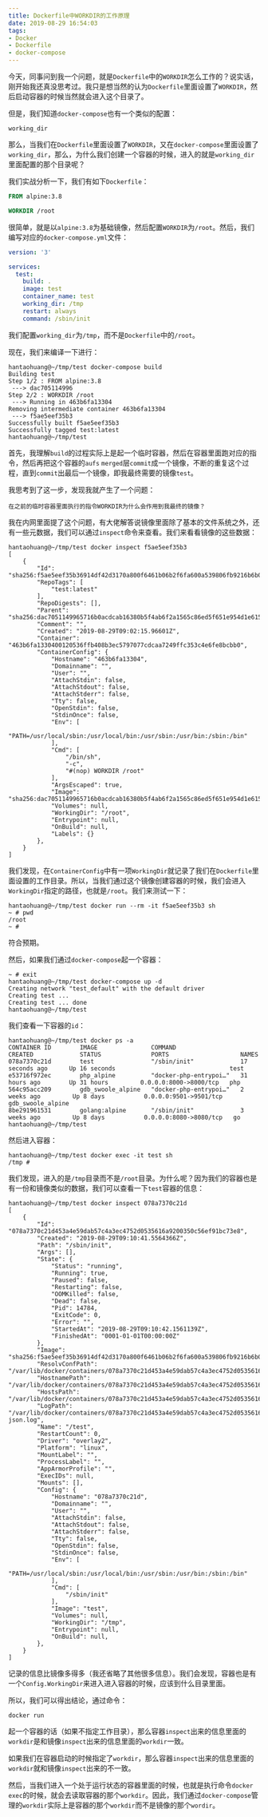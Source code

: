 ```yaml
---
title: Dockerfile中WORKDIR的工作原理
date: 2019-08-29 16:54:03
tags:
- Docker
- Dockerfile
- docker-compose
---
```


今天，同事问到我一个问题，就是`Dockerfile`中的`WORKDIR`怎么工作的？说实话，刚开始我还真没思考过。我只是想当然的认为`Dockerfile`里面设置了`WORKDIR`，然后启动容器的时候当然就会进入这个目录了。

但是，我们知道`docker-compose`也有一个类似的配置：

```
working_dir
```

那么，当我们在`Dockerfile`里面设置了`WORKDIR`，又在`docker-compose`里面设置了`working_dir`，那么，为什么我们创建一个容器的时候，进入的就是`working_dir`里面配置的那个目录呢？

我们实战分析一下，我们有如下`Dockerfile`：

```dockerfile
FROM alpine:3.8

WORKDIR /root
```

很简单，就是以`alpine:3.8`为基础镜像，然后配置`WORKDIR`为`/root`。然后，我们编写对应的`docker-compose.yml`文件：

```yaml
version: '3'

services:
  test:
    build: .
    image: test
    container_name: test
    working_dir: /tmp
    restart: always
    command: /sbin/init
```

我们配置`working_dir`为`/tmp`，而不是`Dockerfile`中的`/root`。

现在，我们来编译一下进行：

```shell
hantaohuang@~/tmp/test docker-compose build
Building test
Step 1/2 : FROM alpine:3.8
 ---> dac705114996
Step 2/2 : WORKDIR /root
 ---> Running in 463b6fa13304
Removing intermediate container 463b6fa13304
 ---> f5ae5eef35b3
Successfully built f5ae5eef35b3
Successfully tagged test:latest
hantaohuang@~/tmp/test 
```

首先，我理解`build`的过程实际上是起一个临时容器，然后在容器里面跑对应的指令，然后再把这个容器的`aufs` `merged`层`commit`成一个镜像，不断的重复这个过程，直到`commit`出最后一个镜像，即我最终需要的镜像`test`。

我思考到了这一步，发现我就产生了一个问题：

```
在之前的临时容器里面执行的指令WORKDIR为什么会作用到我最终的镜像？
```

我在内网里面提了这个问题，有大佬解答说镜像里面除了基本的文件系统之外，还有一些元数据，我们可以通过`inspect`命令来查看。我们来看看镜像的这些数据：

```shell
hantaohuang@~/tmp/test docker inspect f5ae5eef35b3
[
    {
        "Id": "sha256:f5ae5eef35b36914df42d3170a800f6461b06b2f6fa600a539806fb9216b6b0f",
        "RepoTags": [
            "test:latest"
        ],
        "RepoDigests": [],
        "Parent": "sha256:dac7051149965716b0acdcab16380b5f4ab6f2a1565c86ed5f651e954d1e615c",
        "Comment": "",
        "Created": "2019-08-29T09:02:15.96601Z",
        "Container": "463b6fa1330400120536ffb408b3ec5797077cdcaa7249ffc353c4e6fe8bcbb0",
        "ContainerConfig": {
            "Hostname": "463b6fa13304",
            "Domainname": "",
            "User": "",
            "AttachStdin": false,
            "AttachStdout": false,
            "AttachStderr": false,
            "Tty": false,
            "OpenStdin": false,
            "StdinOnce": false,
            "Env": [
                "PATH=/usr/local/sbin:/usr/local/bin:/usr/sbin:/usr/bin:/sbin:/bin"
            ],
            "Cmd": [
                "/bin/sh",
                "-c",
                "#(nop) WORKDIR /root"
            ],
            "ArgsEscaped": true,
            "Image": "sha256:dac7051149965716b0acdcab16380b5f4ab6f2a1565c86ed5f651e954d1e615c",
            "Volumes": null,
            "WorkingDir": "/root",
            "Entrypoint": null,
            "OnBuild": null,
            "Labels": {}
        },
    }
]
```

我们发现，在`ContainerConfig`中有一项`WorkingDir`就记录了我们在`Dockerfile`里面设置的工作目录。所以，当我们通过这个镜像创建容器的时候，我们会进入`WorkingDir`指定的路径，也就是`/root`。我们来测试一下：

```shell
hantaohuang@~/tmp/test docker run --rm -it f5ae5eef35b3 sh
~ # pwd
/root
~ # 
```

符合预期。

然后，如果我们通过`docker-compose`起一个容器：

```shell
~ # exit
hantaohuang@~/tmp/test docker-compose up -d
Creating network "test_default" with the default driver
Creating test ... 
Creating test ... done
hantaohuang@~/tmp/test 
```

我们查看一下容器的`id`：

```shell
hantaohuang@~/tmp/test docker ps -a
CONTAINER ID        IMAGE               COMMAND                  CREATED             STATUS              PORTS                    NAMES
078a7370c21d        test                "/sbin/init"             17 seconds ago      Up 16 seconds                                test
e53716f972ec        php_alpine          "docker-php-entrypoi…"   31 hours ago        Up 31 hours         0.0.0.0:8000->8000/tcp   php
564c95acc209        gdb_swoole_alpine   "docker-php-entrypoi…"   2 weeks ago         Up 8 days           0.0.0.0:9501->9501/tcp   gdb_swoole_alpine
8be291961531        golang:alpine       "/sbin/init"             3 weeks ago         Up 8 days           0.0.0.0:8080->8080/tcp   go
hantaohuang@~/tmp/test 
```

然后进入容器：

```shell
hantaohuang@~/tmp/test docker exec -it test sh
/tmp # 
```

我们发现，进入的是`/tmp`目录而不是`/root`目录。为什么呢？因为我们的容器也是有一份和镜像类似的数据，我们可以查看一下`test`容器的信息：

```shell
hantaohuang@~/tmp/test docker inspect 078a7370c21d
[
    {
        "Id": "078a7370c21d453a4e59dab57c4a3ec4752d0535616a9200350c56ef91bc73e8",
        "Created": "2019-08-29T09:10:41.5564366Z",
        "Path": "/sbin/init",
        "Args": [],
        "State": {
            "Status": "running",
            "Running": true,
            "Paused": false,
            "Restarting": false,
            "OOMKilled": false,
            "Dead": false,
            "Pid": 14784,
            "ExitCode": 0,
            "Error": "",
            "StartedAt": "2019-08-29T09:10:42.1561139Z",
            "FinishedAt": "0001-01-01T00:00:00Z"
        },
        "Image": "sha256:f5ae5eef35b36914df42d3170a800f6461b06b2f6fa600a539806fb9216b6b0f",
        "ResolvConfPath": "/var/lib/docker/containers/078a7370c21d453a4e59dab57c4a3ec4752d0535616a9200350c56ef91bc73e8/resolv.conf",
        "HostnamePath": "/var/lib/docker/containers/078a7370c21d453a4e59dab57c4a3ec4752d0535616a9200350c56ef91bc73e8/hostname",
        "HostsPath": "/var/lib/docker/containers/078a7370c21d453a4e59dab57c4a3ec4752d0535616a9200350c56ef91bc73e8/hosts",
        "LogPath": "/var/lib/docker/containers/078a7370c21d453a4e59dab57c4a3ec4752d0535616a9200350c56ef91bc73e8/078a7370c21d453a4e59dab57c4a3ec4752d0535616a9200350c56ef91bc73e8-json.log",
        "Name": "/test",
        "RestartCount": 0,
        "Driver": "overlay2",
        "Platform": "linux",
        "MountLabel": "",
        "ProcessLabel": "",
        "AppArmorProfile": "",
        "ExecIDs": null,
        "Mounts": [],
        "Config": {
            "Hostname": "078a7370c21d",
            "Domainname": "",
            "User": "",
            "AttachStdin": false,
            "AttachStdout": false,
            "AttachStderr": false,
            "Tty": false,
            "OpenStdin": false,
            "StdinOnce": false,
            "Env": [
                "PATH=/usr/local/sbin:/usr/local/bin:/usr/sbin:/usr/bin:/sbin:/bin"
            ],
            "Cmd": [
                "/sbin/init"
            ],
            "Image": "test",
            "Volumes": null,
            "WorkingDir": "/tmp",
            "Entrypoint": null,
            "OnBuild": null,
        },
    }
]
```

记录的信息比镜像多得多（我还省略了其他很多信息）。我们会发现，容器也是有一个`Config.WorkingDir`来进入进入容器的时候，应该到什么目录里面。

所以，我们可以得出结论，通过命令：

```shell
docker run 
```

起一个容器的话（如果不指定工作目录），那么容器`inspect`出来的信息里面的`workdir`是和镜像`inspect`出来的信息里面的`workdir`一致。

如果我们在容器启动的时候指定了`workdir`，那么容器`inspect`出来的信息里面的`workdir`就和镜像`inspect`出来的不一致。

然后，当我们进入一个处于运行状态的容器里面的时候，也就是执行命令`docker exec`的时候，就会去读取容器的那个`workdir`。因此，我们通过`docker-compose`管理的`workdir`实际上是容器的那个`workdir`而不是镜像的那个`wordir`。
